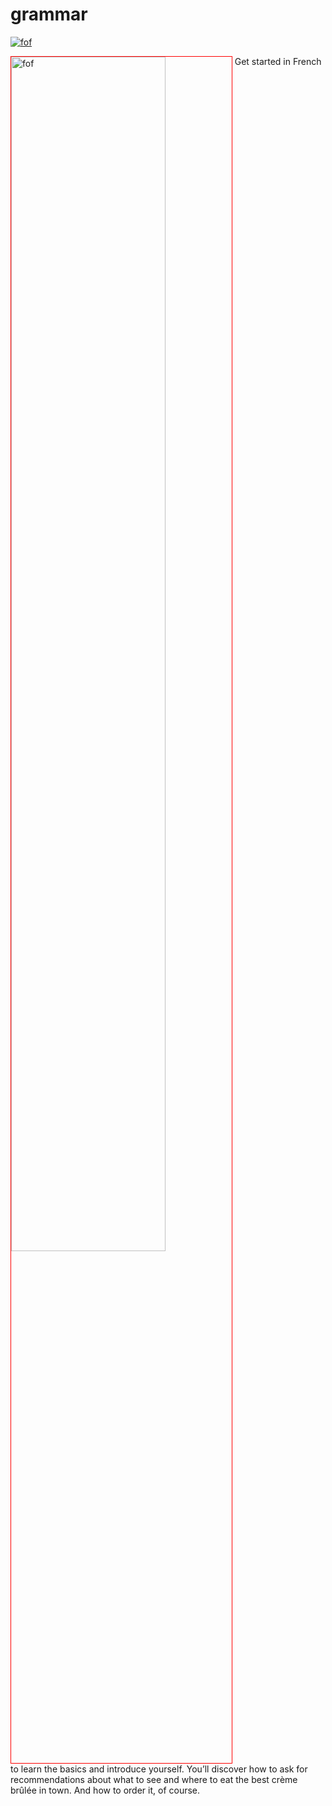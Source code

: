 <h1> grammar </h1>
<a href="https://cdn01.alison-static.net/courses/834/alison_courseware_intro_834.jpg">

<img src="https://cdn01.alison-static.net/courses/834/alison_courseware_intro_834.jpg" alt="fof" >                                                  </a>      

<p>
<img style="width:70%; vertical-align:top; border:1px solid red;"
src="https://cdn01.alison-static.net/courses/834/alison_courseware_intro_834.jpg" alt="fof">
Get started in French to learn the basics and introduce yourself. You’ll discover how to ask for recommendations about what to see and where to eat the best crème brûlée in town. And how to order it, of course.  
  
</p>
